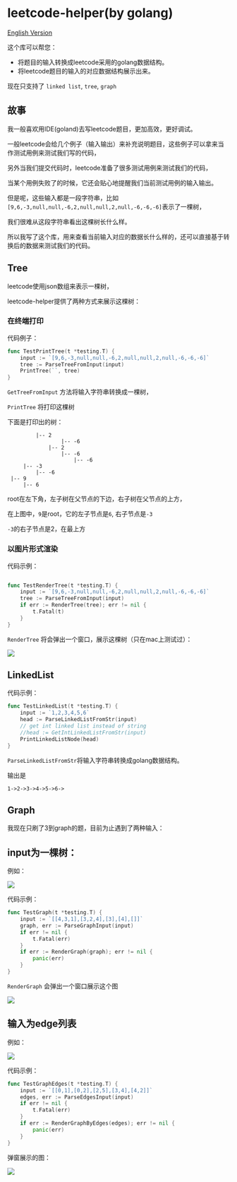 # leetcode-helper(by golang)

[English Version](./README.md)

这个库可以帮您：

- 将题目的输入转换成leetcode采用的golang数据结构。
- 将leetcode题目的输入的对应数据结构展示出来。

现在只支持了 `linked list`, `tree`, `graph` 

## 故事

我一般喜欢用IDE(goland)去写leetcode题目，更加高效，更好调试。

一般leetcode会给几个例子（输入输出）来补充说明题目，这些例子可以拿来当作测试用例来测试我们写的代码，

另外当我们提交代码时，leetcode准备了很多测试用例来测试我们的代码，

当某个用例失败了的时候，它还会贴心地提醒我们当前测试用例的输入输出。

但是呢，这些输入都是一段字符串，比如`[9,6,-3,null,null,-6,2,null,null,2,null,-6,-6,-6]`表示了一棵树，

我们很难从这段字符串看出这棵树长什么样。

所以我写了这个库，用来查看当前输入对应的数据长什么样的，还可以直接基于转换后的数据来测试我们的代码。




## Tree

leetcode使用json数组来表示一棵树，

leetcode-helper提供了两种方式来展示这棵树：


### 在终端打印

代码例子：

```go
func TestPrintTree(t *testing.T) {
	input := `[9,6,-3,null,null,-6,2,null,null,2,null,-6,-6,-6]`
	tree := ParseTreeFromInput(input)
	PrintTree(``, tree)
}
```



 `GetTreeFromInput` 方法将输入字符串转换成一棵树，
 

`PrintTree` 将打印这棵树

下面是打印出的树：

```
         |-- 2
                 |-- -6
             |-- 2
                 |-- -6
                     |-- -6
     |-- -3
         |-- -6
 |-- 9
     |-- 6
```

root在左下角，左子树在父节点的下边，右子树在父节点的上方，

在上图中，`9`是root，它的左子节点是`6`, 右子节点是`-3`

`-3`的右子节点是2，在最上方


### 以图片形式渲染

代码示例：

```go

func TestRenderTree(t *testing.T) {
	input := `[9,6,-3,null,null,-6,2,null,null,2,null,-6,-6,-6]`
	tree := ParseTreeFromInput(input)
	if err := RenderTree(tree); err != nil {
		t.Fatal(t)
	}
}
```

`RenderTree` 将会弹出一个窗口，展示这棵树（只在mac上测试过）：

![](./images/pop-up-window-tree.png)


## LinkedList

代码示例：

```go
func TestLinkedList(t *testing.T) {
	input := `1,2,3,4,5,6`
	head := ParseLinkedListFromStr(input)
	// get int linked list instead of string
	//head := GetIntLinkedListFromStr(input)
	PrintLinkedListNode(head)
}
```
`ParseLinkedListFromStr`将输入字符串转换成golang数据结构。

输出是
```
1->2->3->4->5->6->
```


## Graph

我现在只刷了3到graph的题，目前为止遇到了两种输入：

## input为一棵树：


例如：

![](./images/graph_example.png)

代码示例：

```go
func TestGraph(t *testing.T) {
	input := `[[4,3,1],[3,2,4],[3],[4],[]]`
	graph, err := ParseGraphInput(input)
	if err != nil {
		t.Fatal(err)
	}
	if err := RenderGraph(graph); err != nil {
		panic(err)
	}
}
```
`RenderGraph` 会弹出一个窗口展示这个图

![](./images/pop-up-window.png)

## 输入为edge列表

例如：

![](./images/edges.png)

代码示例：

```go
func TestGraphEdges(t *testing.T) {
	input := `[[0,1],[0,2],[2,5],[3,4],[4,2]]`
	edges, err := ParseEdgesInput(input)
	if err != nil {
		t.Fatal(err)
	}
	if err := RenderGraphByEdges(edges); err != nil {
		panic(err)
	}
}
```

弹窗展示的图：

![](./images/pop-up-window1.png)
